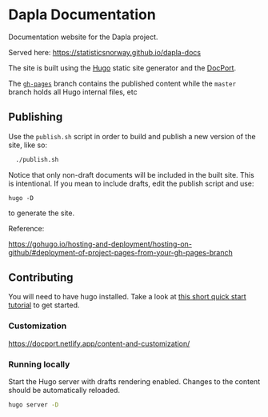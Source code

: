 # Dapla Documentation

Documentation website for the Dapla project.

Served here: https://statisticsnorway.github.io/dapla-docs

The site is built using the [Hugo](https://gohugo.io/) static site generator and the [DocPort](https://themes.gohugo.io/hugo-theme-docport/).

The [`gh-pages`](https://github.com/statisticsnorway/dapla-docs/tree/gh-pages) branch contains the published content while the `master` branch holds all Hugo internal files, etc 


## Publishing 

Use the `publish.sh` script in order to build and publish a new version of the site, like so:


```sh
  ./publish.sh
```

Notice that only non-draft documents will be included in the built site. This is intentional. If you mean to include drafts, edit the publish script and use:

```
hugo -D
```

to generate the site.

Reference:

https://gohugo.io/hosting-and-deployment/hosting-on-github/#deployment-of-project-pages-from-your-gh-pages-branch


## Contributing

You will need to have hugo installed. Take a look at [this short quick start tutorial](https://gohugo.io/getting-started/quick-start/) to get started.

### Customization

https://docport.netlify.app/content-and-customization/

### Running locally

Start the Hugo server with drafts rendering enabled. Changes to the content should be automatically reloaded.

```sh
hugo server -D
```
